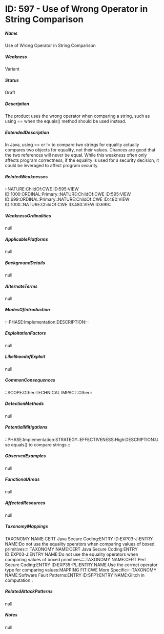 # ID: 597 - Use of Wrong Operator in String Comparison
<h5>Name</h5>Use of Wrong Operator in String Comparison
<h5>Weakness</h5>Variant
<h5>Status</h5>Draft
<h5>Description</h5>The product uses the wrong operator when comparing a string, such as using == when the equals() method should be used instead.
<h5>ExtendedDescription</h5>In Java, using == or != to compare two strings for equality actually compares two objects for equality, not their values. Chances are good that the two references will never be equal. While this weakness often only affects program correctness, if the equality is used for a security decision, it could be leveraged to affect program security.
<h5>RelatedWeaknesses</h5>::NATURE:ChildOf:CWE ID:595:VIEW ID:1000:ORDINAL:Primary::NATURE:ChildOf:CWE ID:595:VIEW ID:699:ORDINAL:Primary::NATURE:ChildOf:CWE ID:480:VIEW ID:1000::NATURE:ChildOf:CWE ID:480:VIEW ID:699::
<h5>WeaknessOrdinalities</h5>null
<h5>ApplicablePlatforms</h5>null
<h5>BackgroundDetails</h5>null
<h5>AlternateTerms</h5>null
<h5>ModesOfIntroduction</h5>:::PHASE:Implementation:DESCRIPTION:::
<h5>ExploitationFactors</h5>null
<h5>LikelihoodofExploit</h5>null
<h5>CommonConsequences</h5>::SCOPE:Other:TECHNICAL IMPACT:Other::
<h5>DetectionMethods</h5>null
<h5>PotentialMitigations</h5>::PHASE:Implementation:STRATEGY::EFFECTIVENESS:High:DESCRIPTION:Use equals() to compare strings.::
<h5>ObservedExamples</h5>null
<h5>FunctionalAreas</h5>null
<h5>AffectedResources</h5>null
<h5>TaxonomyMappings</h5>TAXONOMY NAME:CERT Java Secure Coding:ENTRY ID:EXP03-J:ENTRY NAME:Do not use the equality operators when comparing values of boxed primitives::::TAXONOMY NAME:CERT Java Secure Coding:ENTRY ID:EXP03-J:ENTRY NAME:Do not use the equality operators when comparing values of boxed primitives::::TAXONOMY NAME:CERT Perl Secure Coding:ENTRY ID:EXP35-PL:ENTRY NAME:Use the correct operator type for comparing values:MAPPING FIT:CWE More Specific::::TAXONOMY NAME:Software Fault Patterns:ENTRY ID:SFP1:ENTRY NAME:Glitch in computation::
<h5>RelatedAttackPatterns</h5>null
<h5>Notes</h5>null

